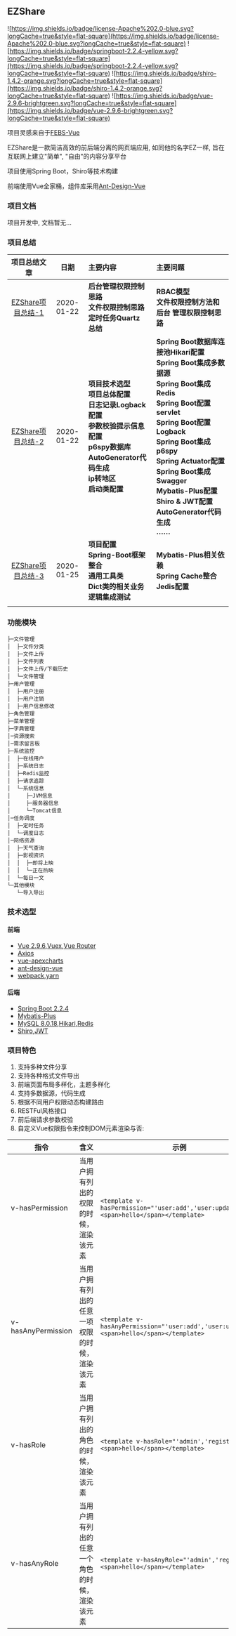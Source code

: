 ## EZShare

![https://img.shields.io/badge/license-Apache%202.0-blue.svg?longCache=true&style=flat-square](https://img.shields.io/badge/license-Apache%202.0-blue.svg?longCache=true&style=flat-square)
![https://img.shields.io/badge/springboot-2.2.4-yellow.svg?longCache=true&style=flat-square](https://img.shields.io/badge/springboot-2.2.4-yellow.svg?longCache=true&style=flat-square)
![https://img.shields.io/badge/shiro-1.4.2-orange.svg?longCache=true&style=flat-square](https://img.shields.io/badge/shiro-1.4.2-orange.svg?longCache=true&style=flat-square)
![https://img.shields.io/badge/vue-2.9.6-brightgreen.svg?longCache=true&style=flat-square](https://img.shields.io/badge/vue-2.9.6-brightgreen.svg?longCache=true&style=flat-square) 

项目灵感来自于[FEBS-Vue](https://github.com/wuyouzhuguli/FEBS-Vue)

EZShare是一款简洁高效的前后端分离的网页端应用, 如同他的名字EZ一样, 旨在互联网上建立"简单", "自由"的内容分享平台

项目使用Spring Boot，Shiro等技术构建

前端使用Vue全家桶，组件库采用[Ant-Design-Vue](https://vuecomponent.github.io/ant-design-vue/docs/vue/introduce-cn/)

### 项目文档

项目开发中, 文档暂无…

### 项目总结

|                         项目总结文章                         |    日期    | 主要内容                                                     | 主要问题                                                     |
| :----------------------------------------------------------: | :--------: | :----------------------------------------------------------- | :----------------------------------------------------------- |
| [EZShare项目总结-1](https://jasonkayzk.github.io/2020/01/22/EZShare项目总结-1/) | 2020-01-22 | **后台管理权限控制思路<br />文件权限控制思路<br />定时任务Quartz<br/>总结** | **RBAC模型<br />文件权限控制方法和后台 管理权限控制思路**    |
| [EZShare项目总结-2](https://jasonkayzk.github.io/2020/01/22/EZShare项目总结-2/) | 2020-01-22 | **项目技术选型<br />项目总体配置<br />日志记录Logback配置<br />参数校验提示信息配置<br />p6spy数据库<br />AutoGenerator代码生成<br />ip转地区<br />启动类配置** | **Spring Boot数据库连接池Hikari配置<br />Spring Boot集成多数据源<br />Spring Boot集成Redis<br />Spring Boot配置servlet<br />Spring Boot配置Logback<br />Spring Boot集成p6spy<br />Spring Actuator配置<br />Spring Boot集成Swagger<br />Mybatis-Plus配置<br />Shiro & JWT配置<br />AutoGenerator代码生成<br />……** |
| [EZShare项目总结-3](https://jasonkayzk.github.io/2020/01/25/EZShare项目总结-3/) | 2020-01-25 | **项目配置<br />Spring-Boot框架整合<br />通用工具类<br />Dict类的相关业务逻辑集成测试** | **Mybatis-Plus相关依赖<br />Spring Cache整合Jedis配置<br />** |
|                                                              |            |                                                              |                                                              |

### 功能模块

```
├─文件管理
│  ├─文件分类
│  ├─文件上传
│  ├─文件列表
│  ├─文件上传/下载历史
│  └─文件管理
├─用户管理
│  ├─用户注册
│  ├─用户注销
│  ├─用户信息修改
├─角色管理
├─菜单管理
├─字典管理
│─资源搜索
│─需求留言板
├─系统监控
│  ├─在线用户
│  ├─系统日志
│  ├─Redis监控
│  ├─请求追踪
│  └─系统信息
│     ├─JVM信息
│     ├─服务器信息
│     └─Tomcat信息
│─任务调度
│  ├─定时任务
│  └─调度日志
│─网络资源
│  ├─天气查询
│  ├─影视资讯
│  │  ├─即将上映
│  │  └─正在热映
│  └─每日一文
└─其他模块
   └─导入导出
```

### 技术选型

#### 前端

- [Vue 2.9.6](https://cn.vuejs.org/),[Vuex](https://vuex.vuejs.org/zh/),[Vue Router](https://router.vuejs.org/zh/)
- [Axios](https://github.com/axios/axios)
- [vue-apexcharts](https://apexcharts.com/vue-chart-demos/line-charts/)
- [ant-design-vue](https://vuecomponent.github.io/ant-design-vue/docs/vue/introduce-cn/)
- [webpack](https://www.webpackjs.com/),[yarn](https://yarnpkg.com/zh-Hans/)

#### 后端

- [Spring Boot 2.2.4](http://spring.io/projects/spring-boot/)
- [Mybatis-Plus](https://mp.baomidou.com/guide/)
- [MySQL 8.0.18](https://dev.mysql.com/downloads/mysql/5.7.html#downloads),[Hikari](https://brettwooldridge.github.io/HikariCP/),[Redis](https://redis.io/)
- [Shiro](http://shiro.apache.org/),[JWT](https://jwt.io/)

### 项目特色

1. 支持多种文件分享
2. 支持各种格式文件导出
3. 前端页面布局多样化，主题多样化
4. 支持多数据源，代码生成
5. 根据不同用户权限动态构建路由
6. RESTFul风格接口
7. 前后端请求参数校验
8. 自定义Vue权限指令来控制DOM元素渲染与否:

| 指令               | 含义                                           | 示例                                                         |
| ------------------ | ---------------------------------------------- | ------------------------------------------------------------ |
| v-hasPermission    | 当用户拥有列出的权限的时候，渲染该元素         | `<template v-hasPermission="'user:add','user:update'"><span>hello</span></template>` |
| v-hasAnyPermission | 当用户拥有列出的任意一项权限的时候，渲染该元素 | `<template v-hasAnyPermission="'user:add','user:update'"><span>hello</span></template>` |
| v-hasRole          | 当用户拥有列出的角色的时候，渲染该元素         | `<template v-hasRole="'admin','register'"><span>hello</span></template>` |
| v-hasAnyRole       | 当用户拥有列出的任意一个角色的时候，渲染该元素 | `<template v-hasAnyRole="'admin','register'"><span>hello</span></template>` |

